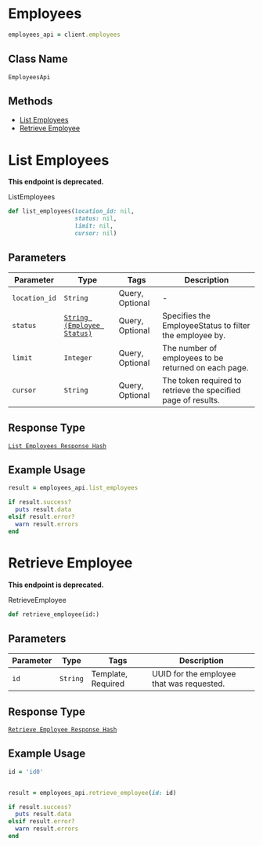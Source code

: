 # Employees

```ruby
employees_api = client.employees
```

## Class Name

`EmployeesApi`

## Methods

* [List Employees](../../doc/api/employees.md#list-employees)
* [Retrieve Employee](../../doc/api/employees.md#retrieve-employee)


# List Employees

**This endpoint is deprecated.**

ListEmployees

```ruby
def list_employees(location_id: nil,
                   status: nil,
                   limit: nil,
                   cursor: nil)
```

## Parameters

| Parameter | Type | Tags | Description |
|  --- | --- | --- | --- |
| `location_id` | `String` | Query, Optional | - |
| `status` | [`String (Employee Status)`](../../doc/models/employee-status.md) | Query, Optional | Specifies the EmployeeStatus to filter the employee by. |
| `limit` | `Integer` | Query, Optional | The number of employees to be returned on each page. |
| `cursor` | `String` | Query, Optional | The token required to retrieve the specified page of results. |

## Response Type

[`List Employees Response Hash`](../../doc/models/list-employees-response.md)

## Example Usage

```ruby
result = employees_api.list_employees

if result.success?
  puts result.data
elsif result.error?
  warn result.errors
end
```


# Retrieve Employee

**This endpoint is deprecated.**

RetrieveEmployee

```ruby
def retrieve_employee(id:)
```

## Parameters

| Parameter | Type | Tags | Description |
|  --- | --- | --- | --- |
| `id` | `String` | Template, Required | UUID for the employee that was requested. |

## Response Type

[`Retrieve Employee Response Hash`](../../doc/models/retrieve-employee-response.md)

## Example Usage

```ruby
id = 'id0'


result = employees_api.retrieve_employee(id: id)

if result.success?
  puts result.data
elsif result.error?
  warn result.errors
end
```

